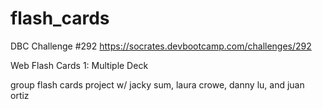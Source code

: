 flash_cards
===========

DBC Challenge #292
https://socrates.devbootcamp.com/challenges/292

Web Flash Cards 1: Multiple Deck

group flash cards project w/ jacky sum, laura crowe, danny lu, and juan ortiz

